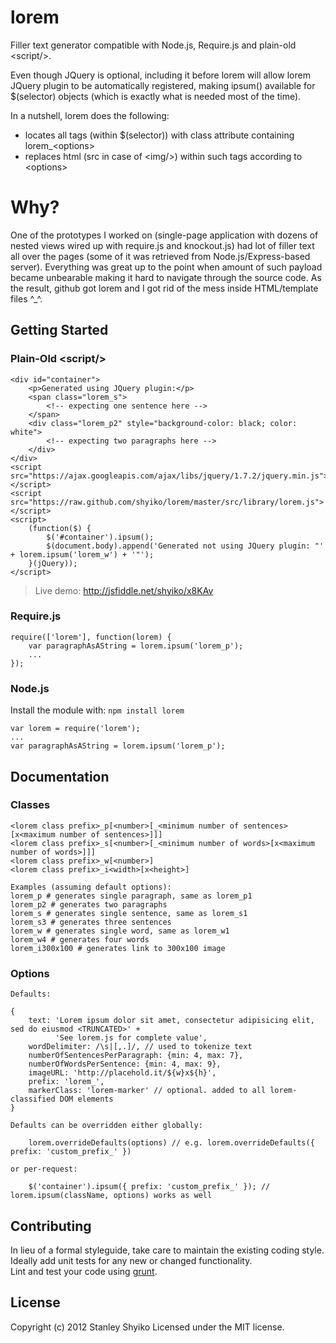 # lorem

Filler text generator compatible with Node.js, Require.js and plain-old &lt;script/&gt;.<br/>

Even though JQuery is optional, including it before lorem will allow lorem JQuery plugin to be automatically registered,
making ipsum() available for $(selector) objects (which is exactly what is needed most of the time).

In a nutshell, lorem does the following:
- locates all tags (within $(selector)) with class attribute containing lorem_&lt;options&gt;
- replaces html (src in case of &lt;img/&gt;) within such tags according to &lt;options&gt;

# Why?

One of the prototypes I worked on (single-page application with dozens of nested views wired up with require.js and
knockout.js) had lot of filler text all over the pages (some of it was retrieved from Node.js/Express-based server).
Everything was great up to the point when amount of such payload became unbearable making it hard to navigate through
the source code. As the result, github got lorem and I got rid of the mess inside HTML/template files ^_^.

## Getting Started

### Plain-Old &lt;script/&gt;

    <div id="container">
        <p>Generated using JQuery plugin:</p>
        <span class="lorem_s">
            <!-- expecting one sentence here -->
        </span>
        <div class="lorem_p2" style="background-color: black; color: white">
            <!-- expecting two paragraphs here -->
        </div>
    </div>
    <script src="https://ajax.googleapis.com/ajax/libs/jquery/1.7.2/jquery.min.js"></script>
    <script src="https://raw.github.com/shyiko/lorem/master/src/library/lorem.js"></script>
    <script>
        (function($) {
            $('#container').ipsum();
            $(document.body).append('Generated not using JQuery plugin: "' + lorem.ipsum('lorem_w') + '"');
        }(jQuery));
    </script>

> Live demo: http://jsfiddle.net/shyiko/x8KAv

### Require.js

    require(['lorem'], function(lorem) {
        var paragraphAsAString = lorem.ipsum('lorem_p');
        ...
    });

### Node.js
Install the module with: `npm install lorem`

    var lorem = require('lorem');
    ...
    var paragraphAsAString = lorem.ipsum('lorem_p');

## Documentation

### Classes

    <lorem class prefix>_p[<number>[_<minimum number of sentences>[x<maximum number of sentences>]]]
    <lorem class prefix>_s[<number>[_<minimum number of words>[x<maximum number of words>]]]
    <lorem class prefix>_w[<number>]
    <lorem class prefix>_i<width>[x<height>]

    Examples (assuming default options):
    lorem_p # generates single paragraph, same as lorem_p1
    lorem_p2 # generates two paragraphs
    lorem_s # generates single sentence, same as lorem_s1
    lorem_s3 # generates three sentences
    lorem_w # generates single word, same as lorem_w1
    lorem_w4 # generates four words
    lorem_i300x100 # generates link to 300x100 image

### Options

    Defaults:

    {
        text: 'Lorem ipsum dolor sit amet, consectetur adipisicing elit, sed do eiusmod <TRUNCATED>' +
              'See lorem.js for complete value',
        wordDelimiter: /\s|[,.]/, // used to tokenize text
        numberOfSentencesPerParagraph: {min: 4, max: 7},
        numberOfWordsPerSentence: {min: 4, max: 9},
        imageURL: 'http://placehold.it/${w}x${h}',
        prefix: 'lorem_',
        markerClass: 'lorem-marker' // optional. added to all lorem-classified DOM elements
    }

    Defaults can be overridden either globally:

        lorem.overrideDefaults(options) // e.g. lorem.overrideDefaults({ prefix: 'custom_prefix_' })

    or per-request:

        $('container').ipsum({ prefix: 'custom_prefix_' }); // lorem.ipsum(className, options) works as well

## Contributing
In lieu of a formal styleguide, take care to maintain the existing coding style.<br/>
Ideally add unit tests for any new or changed functionality.<br/>
Lint and test your code using [grunt](https://github.com/cowboy/grunt).

## License
Copyright (c) 2012 Stanley Shyiko
Licensed under the MIT license.
